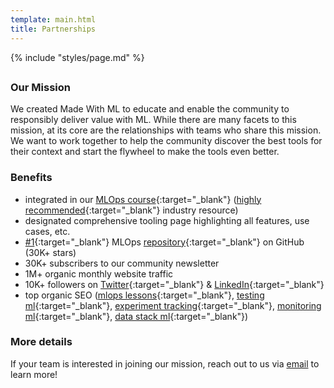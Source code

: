 ```yaml
---
template: main.html
title: Partnerships
---
```


{% include "styles/page.md" %}

##

### Our Mission

We created Made With ML to educate and enable the community to responsibly deliver value with ML. While there are many facets to this mission, at its core are the relationships with teams who share this mission. We want to work together to help the community discover the best tools for their context and start the flywheel to make the tools even better.

### Benefits

- integrated in our [MLOps course](https://madewithml.com/#mlops){:target="_blank"} ([highly recommended](https://madewithml.com/#wall-of-love){:target="_blank"} industry resource)
- designated comprehensive tooling page highlighting all features, use cases, etc.
- [&#35;1](https://github.com/topics/mlops){:target="_blank"} MLOps [repository](https://github.com/GokuMohandas/made-with-ml){:target="_blank"} on GitHub (30K+ stars)
- 30K+ subscribers to our community newsletter
- 1M+ organic monthly website traffic
- 10K+ followers on [Twitter](https://twitter.com/GokuMohandas){:target="_blank"} & [LinkedIn](https://linkedin.com/in/goku){:target="_blank"}
- top organic SEO ([mlops lessons](https://www.google.com/search?q=mlops+lessons){:target="_blank"}, [testing ml](https://www.google.com/search?q=testing+ml){:target="_blank"}, [experiment tracking](https://www.google.com/search?q=experiment+tracking+ml){:target="_blank"}, [monitoring ml](https://www.google.com/search?q=monitoring+ml){:target="_blank"}, [data stack ml](https://www.google.com/search?q=data+stack+for+ml){:target="_blank"})

### More details

If your team is interested in joining our mission, reach out to us via <a href="mailto:goku@madewithml.com" target="_blank">email</a> to learn more!
















